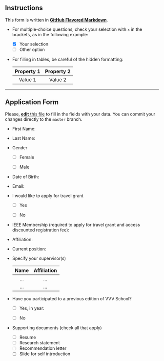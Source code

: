 ## Instructions

This form is written in [**GitHub Flavored Markdown**](https://guides.github.com/features/mastering-markdown).

- For multiple-choice questions, check your selection with `x` in the brackets, as in the following example:
  - [x] Your selection
  - [ ] Other option

- For filling in tables, be careful of the hidden formatting:

  | Property 1 | Property 2 |
  | :---: | :---: |
  | Value 1 | Value 2 |

---
## Application Form
Please, [**edit** this file](https://help.github.com/articles/editing-files-in-your-repository) to fill in the fields with your data. You can commit your changes directly to the `master` branch.

- First Name:


- Last Name:


- Gender
  - [ ] Female
  - [ ] Male


- Date of Birth:


- Email:


- I would like to apply for travel grant
  - [ ] Yes
  - [ ] No


- IEEE Membership (required to apply for travel grant and access discounted registration fee):


- Affiliation:


- Current position:


- Specify your supervisor(s)

  | Name | Affiliation |
  | :---: | :---: |
  | ... | ... |
  | ... | ... |


- Have you participated to a previous edition of VVV School?
  - [ ] Yes, in year:
  - [ ] No
  
  
- Supporting documents (check all that apply)
  - [ ] Resume
  - [ ] Research statement
  - [ ] Recommendation letter
  - [ ] Slide for self introduction
